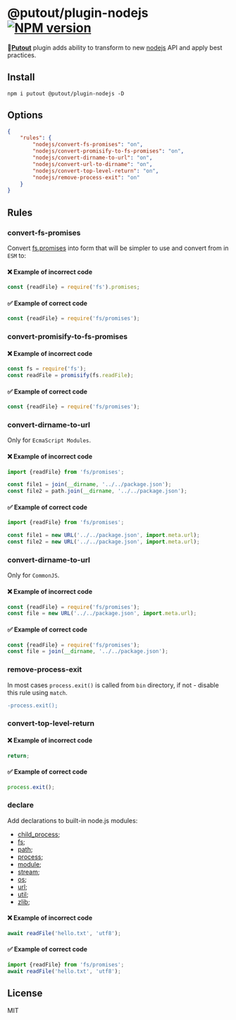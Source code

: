 # @putout/plugin-nodejs [![NPM version][NPMIMGURL]][NPMURL]

[NPMIMGURL]: https://img.shields.io/npm/v/@putout/plugin-nodejs.svg?style=flat&longCache=true
[NPMURL]: https://npmjs.org/package/@putout/plugin-nodejs "npm"

🐊[**Putout**](https://github.com/coderaiser/putout) plugin adds ability to transform to new [nodejs](https://nodejs.org/en/) API and apply best practices.

## Install

```
npm i putout @putout/plugin-nodejs -D
```

## Options

```json
{
    "rules": {
        "nodejs/convert-fs-promises": "on",
        "nodejs/convert-promisify-to-fs-promises": "on",
        "nodejs/convert-dirname-to-url": "on",
        "nodejs/convert-url-to-dirname": "on",
        "nodejs/convert-top-level-return": "on",
        "nodejs/remove-process-exit": "on"
    }
}
```

## Rules

### convert-fs-promises

Convert [fs.promises](https://nodejs.org/dist/latest-v15.x/docs/api/fs.html#fs_fs_promises_api) into form that will be simpler to use and convert from in `ESM` to:

#### ❌ Example of incorrect code

```js
const {readFile} = require('fs').promises;
```

#### ✅ Example of correct code

```js
const {readFile} = require('fs/promises');
```

### convert-promisify-to-fs-promises

#### ❌ Example of incorrect code

```js
const fs = require('fs');
const readFile = promisify(fs.readFile);
```

#### ✅ Example of correct code

```js
const {readFile} = require('fs/promises');
```

### convert-dirname-to-url

Only for `EcmaScript Modules`.

#### ❌ Example of incorrect code

```js
import {readFile} from 'fs/promises';

const file1 = join(__dirname, '../../package.json');
const file2 = path.join(__dirname, '../../package.json');
```

#### ✅ Example of correct code

```js
import {readFile} from 'fs/promises';

const file1 = new URL('../../package.json', import.meta.url);
const file2 = new URL('../../package.json', import.meta.url);
```

### convert-dirname-to-url

Only for `CommonJS`.

#### ❌ Example of incorrect code

```js
const {readFile} = require('fs/promises');
const file = new URL('../../package.json', import.meta.url);
```

#### ✅ Example of correct code

```js
const {readFile} = require('fs/promises');
const file = join(__dirname, '../../package.json');
```

### remove-process-exit

In most cases `process.exit()` is called from `bin` directory, if not - disable this rule using `match`.

```diff
-process.exit();
```

### convert-top-level-return

#### ❌ Example of incorrect code

```js
return;
```

#### ✅ Example of correct code

```js
process.exit();
```

### declare

Add declarations to built-in node.js modules:

- [child_process](https://nodejs.org/dist/latest-v16.x/docs/api/child_process.html);
- [fs](https://nodejs.org/dist/latest-v16.x/docs/api/fs.html);
- [path](https://nodejs.org/dist/latest-v16.x/docs/api/path.html);
- [process](https://nodejs.org/dist/latest-v16.x/docs/api/process.html);
- [module](https://nodejs.org/dist/latest-v16.x/docs/api/module.html);
- [stream](https://nodejs.org/dist/latest-v16.x/docs/api/stream.html);
- [os](https://nodejs.org/dist/latest-v16.x/docs/api/os.html);
- [url](https://nodejs.org/dist/latest-v16.x/docs/api/url.html);
- [util](https://nodejs.org/dist/latest-v16.x/docs/api/util.html);
- [zlib](https://nodejs.org/dist/latest-v16.x/docs/api/zlib.html);

#### ❌ Example of incorrect code

```js
await readFile('hello.txt', 'utf8');
```

#### ✅ Example of correct code

```js
import {readFile} from 'fs/promises';
await readFile('hello.txt', 'utf8');
```

## License

MIT
